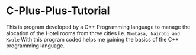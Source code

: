 # C-Plus-Plus-Tutorial

This is program developed by a C++ Programming language to manage the alocation of the Hotel rooms from three cities i.e. `Mombasa, Nairobi and Kwale`
With this program coded helps me gaining the basics of the C++ programming language.

